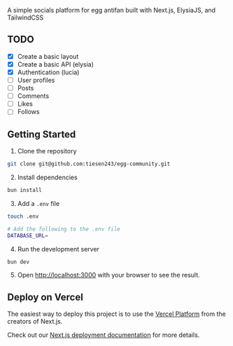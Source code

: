 A simple socials platform for egg antifan built with Next.js, ElysiaJS, and TailwindCSS

## TODO

- [x] Create a basic layout
- [x] Create a basic API (elysia)
- [x] Authentication (lucia)
- [ ] User profiles
- [ ] Posts
- [ ] Comments
- [ ] Likes
- [ ] Follows

## Getting Started

1. Clone the repository

```bash
git clone git@github.com:tiesen243/egg-community.git
```

2. Install dependencies

```bash
bun install
```

3. Add a `.env` file

```bash
touch .env

# Add the following to the .env file
DATABASE_URL=
```

4. Run the development server

```bash
bun dev
```

5. Open [http://localhost:3000](http://localhost:3000) with your browser to see the result.

## Deploy on Vercel

The easiest way to deploy this project is to use the [Vercel Platform](https://vercel.com/new?utm_source=github&utm_medium=repository&utm_campaign=tiesen243/egg-community) from the creators of Next.js.

Check out our [Next.js deployment documentation](https://nextjs.org/docs/deployment) for more details.
